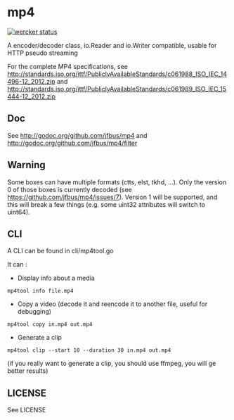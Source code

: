 # mp4


[![wercker status](https://app.wercker.com/status/880648789317885e754d7054fa026b56/s/master "wercker status")](https://app.wercker.com/project/bykey/880648789317885e754d7054fa026b56)

A encoder/decoder class, io.Reader and io.Writer compatible, usable for HTTP pseudo streaming

For the complete MP4 specifications, see http://standards.iso.org/ittf/PubliclyAvailableStandards/c061988_ISO_IEC_14496-12_2012.zip and http://standards.iso.org/ittf/PubliclyAvailableStandards/c061989_ISO_IEC_15444-12_2012.zip

## Doc

See http://godoc.org/github.com/jfbus/mp4 and http://godoc.org/github.com/jfbus/mp4/filter

## Warning

Some boxes can have multiple formats (ctts, elst, tkhd, ...). Only the version 0 of those boxes is currently decoded (see https://github.com/jfbus/mp4/issues/7).
Version 1 will be supported, and this will break a few things (e.g. some uint32 attributes will switch to uint64).

## CLI

A CLI can be found in cli/mp4tool.go

It can :

* Display info about a media
```
mp4tool info file.mp4
```
* Copy a video (decode it and reencode it to another file, useful for debugging)
```
mp4tool copy in.mp4 out.mp4
```
* Generate a clip
```
mp4tool clip --start 10 --duration 30 in.mp4 out.mp4
```

(if you really want to generate a clip, you should use ffmpeg, you will ge better results)

## LICENSE

See LICENSE